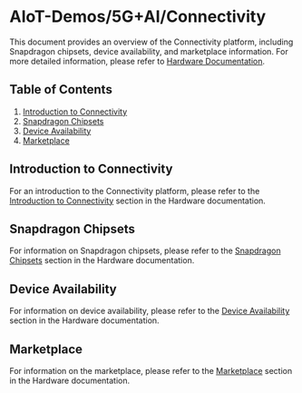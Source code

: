 # AIoT-Demos/5G+AI/Connectivity

This document provides an overview of the Connectivity platform, including Snapdragon chipsets, device availability, and marketplace information. For more detailed information, please refer to [Hardware Documentation](../../Hardware/Connectivity.md).

## Table of Contents
1. [Introduction to Connectivity](#introduction-to-connectivity)
2. [Snapdragon Chipsets](#snapdragon-chipsets)
3. [Device Availability](#device-availability)
4. [Marketplace](#marketplace)

## Introduction to Connectivity
For an introduction to the Connectivity platform, please refer to the [Introduction to Connectivity](../../Hardware/Connectivity.md#introduction-to-connectivity) section in the Hardware documentation.

## Snapdragon Chipsets
For information on Snapdragon chipsets, please refer to the [Snapdragon Chipsets](../../Hardware/Connectivity.md#snapdragon-chipsets) section in the Hardware documentation.

## Device Availability
For information on device availability, please refer to the [Device Availability](../../Hardware/Connectivity.md#device-availability) section in the Hardware documentation.

## Marketplace
For information on the marketplace, please refer to the [Marketplace](../../Hardware/Connectivity.md#marketplace) section in the Hardware documentation.
